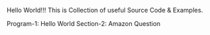 Hello World!!! 
This is Collection of useful Source Code & Examples.

Program-1: Hello World
Section-2: Amazon Question

